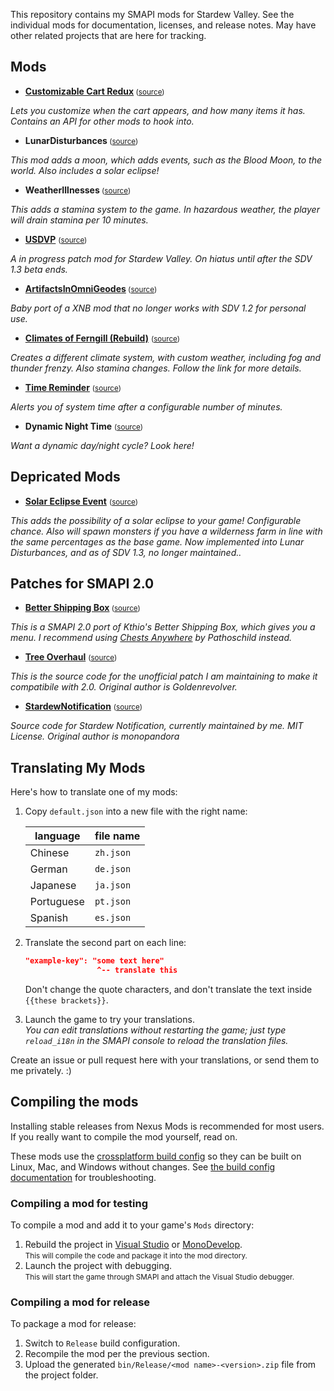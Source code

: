 This repository contains my SMAPI mods for Stardew Valley. See the individual mods for
documentation, licenses, and release notes. May have other related projects that are here for tracking.

## Mods
 
* **[Customizable Cart Redux](https://rd.nexusmods.com/stardewvalley/mods/1402)**<small> ([source](CustomizableCartRedux))</small>

 _Lets you customize when the cart appears, and how many items it has. Contains an API for other mods to hook into._
  
* **LunarDisturbances**<small> ([source](LunarDisturbances))</small>

_This mod adds a moon, which adds events, such as the Blood Moon, to the world. Also includes a solar eclipse!_

* **WeatherIllnesses**<small> ([source](WeatherIllnesses))</small>

_This adds a stamina system to the game. In hazardous weather, the player will drain stamina per 10 minutes._

* **[USDVP](https://github.com/JohnsonNicholas/SDVMods/releases/tag/USDVP-alpha)** <small>([source](USDVP))</small>

_A in progress patch mod for Stardew Valley. On hiatus until after the SDV 1.3 beta ends._

* **[ArtifactsInOmniGeodes](https://github.com/JohnsonNicholas/SDVMods/releases/tag/artifacts-in-omniGeods)**<small> ([source](ArtifactsInOmniGeodes))</small>

_Baby port of a XNB mod that no longer works with SDV 1.2 for personal use._

* **[Climates of Ferngill (Rebuild)](http://www.nexusmods.com/stardewvalley/mods/604)** <small>([source](ClimatesOfFerngill))</small>

_Creates a different climate system, with custom weather, including fog and thunder frenzy. Also stamina changes. Follow the link for more details._

* **[Time Reminder](http://www.nexusmods.com/stardewvalley/mods/1000)** <small>([source](TimeReminder))</small> 

_Alerts you of system time after a configurable number of minutes._

* **Dynamic Night Time** <small>([source](DynamicNightTime))</small>

_Want a dynamic day/night cycle? Look here!_
  
## Depricated Mods
* **[Solar Eclipse Event](http://www.nexusmods.com/stardewvalley/mods/897)** <small>([source](SolarEclipseEvent))</small>  

_This adds the possibility of a solar eclipse to your game! Configurable chance. Also will spawn monsters if you have a wilderness farm in line with the same percentages as the base game. Now implemented into Lunar Disturbances, and as of SDV 1.3, no longer maintained.._
  
## Patches for SMAPI 2.0

* **[Better Shipping Box](https://community.playstarbound.com/threads/better-shipping-box.126235/#post-3228667)**<small> ([source](BetterShippingBox))</small>

_This is a SMAPI 2.0 port of Kthio's Better Shipping Box, which gives you a menu. I recommend using [Chests Anywhere](https://www.nexusmods.com/stardewvalley/mods/518) by Pathoschild instead._
  
* **[Tree Overhaul](https://github.com/JohnsonNicholas/SDVMods/releases/download/1.2.0/TreeOverhaul.zip)** <small>([source](TreeOverhaul))</small>

_This is the source code for the unofficial patch I am maintaining to make it compatibile with 2.0. Original author is Goldenrevolver._
  
* **[StardewNotification](https://github.com/JohnsonNicholas/SDVMods/releases/download/stardew-notifcation/StardewNotification.1.7.2-kylindraUpdate.zip)** <small>([source](StardewNotification))</small>

_Source code for Stardew Notification, currently maintained by me. MIT License. Original author is monopandora_

## Translating My Mods

Here's how to translate one of my mods:

1. Copy `default.json` into a new file with the right name:

   language   | file name
   ---------- | ---------
   Chinese    | `zh.json`
   German     | `de.json`
   Japanese   | `ja.json`
   Portuguese | `pt.json`
   Spanish    | `es.json`

2. Translate the second part on each line:
   ```json
   "example-key": "some text here"
                   ^-- translate this
   ```
   Don't change the quote characters, and don't translate the text inside `{{these brackets}}`.
3. Launch the game to try your translations.  
   _You can edit translations without restarting the game; just type `reload_i18n` in the SMAPI console to reload the translation files._

Create an issue or pull request here with your translations, or send them to me privately. :)

## Compiling the mods
Installing stable releases from Nexus Mods is recommended for most users. If you really want to
compile the mod yourself, read on.

These mods use the [crossplatform build config](https://www.nuget.org/packages/Pathoschild.Stardew.ModBuildConfig)
so they can be built on Linux, Mac, and Windows without changes. See [the build config documentation](https://www.nuget.org/packages/Pathoschild.Stardew.ModBuildConfig)
for troubleshooting.

### Compiling a mod for testing
To compile a mod and add it to your game's `Mods` directory:

1. Rebuild the project in [Visual Studio](https://www.visualstudio.com/vs/community/) or [MonoDevelop](http://www.monodevelop.com/).  
   <small>This will compile the code and package it into the mod directory.</small>
2. Launch the project with debugging.  
   <small>This will start the game through SMAPI and attach the Visual Studio debugger.</small>

### Compiling a mod for release
To package a mod for release:

1. Switch to `Release` build configuration.
2. Recompile the mod per the previous section.
3. Upload the generated `bin/Release/<mod name>-<version>.zip` file from the project folder.

